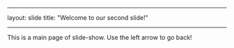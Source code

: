 ---
layout: slide
title: "Welcome to our second slide!"
___
This is a main page of slide-show.
Use the left arrow to go back!